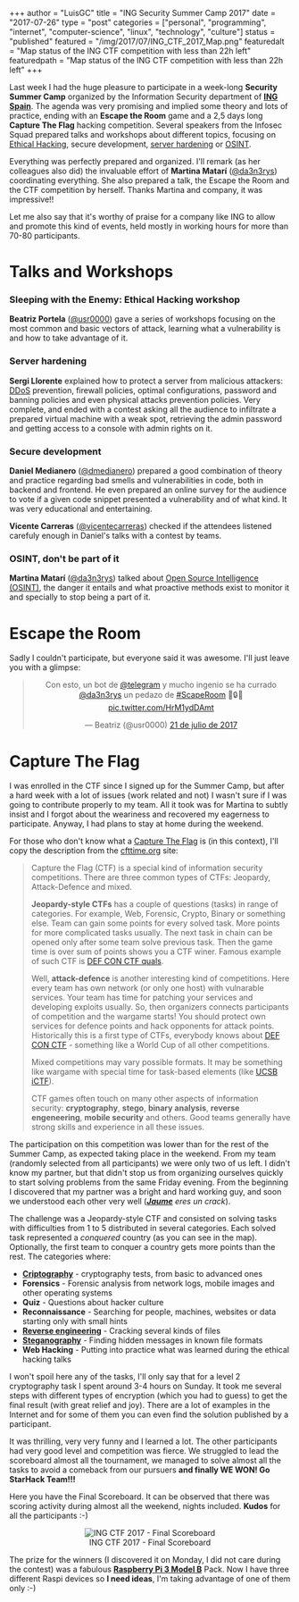 +++
author = "LuisGC"
title = "ING Security Summer Camp 2017"
date = "2017-07-26"
type = "post"
categories = ["personal", "programming", "internet", "computer-science", "linux", "technology", "culture"]
status = "published"
featured = "/img/2017/07/ING_CTF_2017_Map.png"
featuredalt = "Map status of the ING CTF competition with less than 22h left"
featuredpath = "Map status of the ING CTF competition with less than 22h left"
+++


Last week I had the huge pleasure to participate in a week-long **Security Summer Camp** organized by the Information Security department of [**ING Spain**](https://www.ing.es/). The agenda was very promising and implied some theory and lots of practice, ending with an **Escape the Room** game and a 2,5 days long **Capture The Flag** hacking competition. Several speakers from the Infosec Squad prepared talks and workshops about different topics, focusing on [Ethical Hacking](https://en.wikipedia.org/wiki/Hacker_ethic), secure development, [server hardening](http://www.linuxjournal.com/content/server-hardening) or [OSINT](https://en.wikipedia.org/wiki/Open-source_intelligence).

Everything was perfectly prepared and organized. I'll remark (as her colleagues also did) the invaluable effort of **Martina Matarí** ([@da3n3rys](https://twitter.com/da3n3rys)) coordinating everything. She also prepared a talk, the Escape the Room and the CTF competition by herself. Thanks Martina and company, it was impressive!!

Let me also say that it's worthy of praise for a company like ING to allow and promote this kind of events, held mostly in working hours for more than 70-80 participants.

# Talks and Workshops

### Sleeping with the Enemy: Ethical Hacking workshop

**Beatriz Portela** ([@usr0000](https://twitter.com/usr0000)) gave a series of workshops focusing on the most common and basic vectors of attack, learning what a vulnerability is and how to take advantage of it.

### Server hardening

**Sergi Llorente** explained how to protect a server from malicious attackers: [DDoS](https://en.wikipedia.org/wiki/Denial-of-service_attack) prevention, firewall policies, optimal configurations, password and banning policies and even physical attacks prevention policies. Very complete, and ended with a contest asking all the audience to infiltrate a prepared virtual machine with a weak spot, retrieving the admin password and getting access to a console with admin rights on it.

### Secure development

**Daniel Medianero** ([@dmedianero](https://twitter.com/dmedianero)) prepared a good combination of theory and practice regarding bad smells and vulnerabilities in code, both in backend and frontend. He even prepared an online survey for the audience to vote if a given code snippet presented a vulnerability and of what kind. It was very educational and entertaining.

**Vicente Carreras** ([@vicentecarreras](https://twitter.com/vicentecarreras)) checked if the attendees listened carefuly enough in Daniel's talks with a contest by teams.

### OSINT, don't be part of it

**Martina Matarí** ([@da3n3rys](https://twitter.com/da3n3rys)) talked about [Open Source Intelligence (OSINT)](https://en.wikipedia.org/wiki/Open-source_intelligence), the danger it entails and what proactive methods exist to monitor it and specially to stop being a part of it.

# Escape the Room

Sadly I couldn't participate, but everyone said it was awesome. I'll just leave you with a glimpse:

<center>
<blockquote class="twitter-tweet" data-lang="es"><p lang="es" dir="ltr">Con esto, un bot de <a href="https://twitter.com/telegram">@telegram</a> y mucho ingenio se ha currado <a href="https://twitter.com/da3n3rys">@da3n3rys</a> un pedazo de <a href="https://twitter.com/hashtag/ScapeRoom?src=hash">#ScapeRoom</a> 🔦🔒🔑 <a href="https://t.co/HrM1ydDAmt">pic.twitter.com/HrM1ydDAmt</a></p>&mdash; Beatriz (@usr0000) <a href="https://twitter.com/usr0000/status/888418392318898176">21 de julio de 2017</a></blockquote>
<script async src="//platform.twitter.com/widgets.js" charset="utf-8"></script>
</center>

# Capture The Flag

I was enrolled in the CTF since I signed up for the Summer Camp, but after a hard week with a lot of issues (work related and not) I wasn't sure if I was going to contribute properly to my team. All it took was for Martina to subtly insist and I forgot about the weariness and recovered my eagerness to participate. Anyway, I had plans to stay at home during the weekend.

For those who don't know what a [Capture The Flag](https://en.wikipedia.org/wiki/Capture_the_flag#Computer_security) is (in this context), I'll copy the description from the [cfttime.org](https://ctftime.org/ctf-wtf/) site:

<blockquote>Capture the Flag (CTF) is a special kind of information security competitions. There are three common types of CTFs: Jeopardy, Attack-Defence and mixed.

**Jeopardy-style CTFs** has a couple of questions (tasks) in range of categories. For example, Web, Forensic, Crypto, Binary or something else. Team can gain some points for every solved task. More points for more complicated tasks usually. The next task in chain can be opened only after some team solve previous task. Then the game time is over sum of points shows you a CTF winer. Famous example of such CTF is <a href="http://ctftime.org/ctf/1/">DEF CON CTF quals</a>.

Well, **attack-defence** is another interesting kind of competitions. Here every team has own network (or only one host) with vulnarable services. Your team has time for patching your services and developing exploits usually. So, then organizers connects participants of competition and the wargame starts! You should protect own services for defence points and hack opponents for attack points. Historically this is a first type of CTFs, everybody knows about <a href="http://ctftime.org/ctf/2/">DEF CON CTF</a> - something like a World Cup of all other competitions.

Mixed competitions may vary possible formats. It may be something like wargame with special time for task-based elements (like <a href="http://ctftime.org/ctf/5/">UCSB iCTF</a>).

CTF games often touch on many other aspects of information security: **cryptography**, **stego**, **binary analysis**, **reverse engeneering**, **mobile security** and others. Good teams generally have strong skills and experience in all these issues.
</blockquote>

The participation on this competition was lower than for the rest of the Summer Camp, as expected taking place in the weekend. From my team (randomly selected from all participants) we were only two of us left. I didn't know my partner, but that didn't stop us from organizing ourselves quickly to start solving problems from the same Friday evening. From the beginning I discovered that my partner was a bright and hard working guy, and soon we understood each other very well ([_**Jaume**_](https://twitter.com/Jaume_Salas) _eres un crack_).

The challenge was a Jeopardy-style CTF and consisted on solving tasks with difficulties from 1 to 5 distributed in several categories. Each solved task represented a _conquered_ country (as you can see in the map). Optionally, the first team to conquer a country gets more points than the rest. The categories where:

* [**Criptography**](https://en.wikipedia.org/wiki/Cryptography) - cryptography tests, from basic to advanced ones
* **Forensics** - Forensic analysis from network logs, mobile images and other operating systems
* **Quiz** - Questions about hacker culture
* **Reconnaissance** - Searching for people, machines, websites or data starting only with small hints
* [**Reverse engineering**](https://en.wikipedia.org/wiki/Reverse_engineering) - Cracking several kinds of files
* [**Steganography**](https://en.wikipedia.org/wiki/Steganalysis) - Finding hidden messages in known file formats
* **Web Hacking** - Putting into practice what was learned during the ethical hacking talks

I won't spoil here any of the tasks, I'll only say that for a level 2 cryptography task I spent around 3-4 hours on Sunday. It took me several steps with different types of encryption (which you had to guess) to get the final result (with great relief and joy). There are a lot of examples in the Internet and for some of them you can even find the solution published by a participant.

It was thrilling, very very funny and I learned a lot. The other participants had very good level and competition was fierce. We struggled to lead the scoreboard almost all the tournament, we managed to solve almost all the tasks to avoid a comeback from our pursuers **and finally WE WON! Go StarHack Team!!!**

Here you have the Final Scoreboard. It can be observed that there was scoring activity during almost all the weekend, nights included. **Kudos** for all the participants :-)

<center>
<div class="image">
  <img src="/img/2017/07/ING_CTF_2017_final_scoreboard.png" alt="ING CTF 2017 - Final Scoreboard">
  <div class="caption">ING CTF 2017 - Final Scoreboard</div>
</div>
</center>

The prize for the winners (I discovered it on Monday, I did not care during the contest) was a fabulous [**Raspberry Pi 3 Model B**](https://www.raspberrypi.org/products/raspberry-pi-3-model-b/) Pack. Now I have three different Raspi devices so **I need ideas**, I'm taking advantage of one of them only :-)

